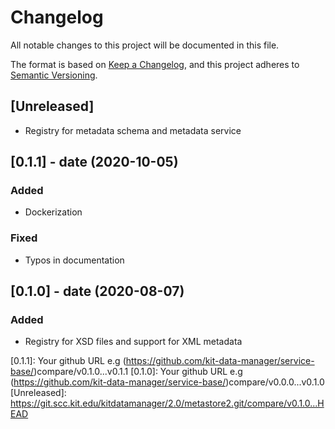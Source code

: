 # Changelog
All notable changes to this project will be documented in this file.

The format is based on [Keep a Changelog](https://keepachangelog.com/en/1.0.0/),
and this project adheres to [Semantic Versioning](https://semver.org/spec/v2.0.0.html).

## [Unreleased]
- Registry for metadata schema and metadata service

## [0.1.1] - date (2020-10-05)
### Added
- Dockerization
### Fixed
- Typos in documentation

## [0.1.0] - date (2020-08-07)
### Added
- Registry for XSD files and support for XML metadata

[0.1.1]: Your github URL e.g (https://github.com/kit-data-manager/service-base/)compare/v0.1.0...v0.1.1
[0.1.0]: Your github URL e.g (https://github.com/kit-data-manager/service-base/)compare/v0.0.0...v0.1.0
[Unreleased]: https://git.scc.kit.edu/kitdatamanager/2.0/metastore2.git/compare/v0.1.0...HEAD

